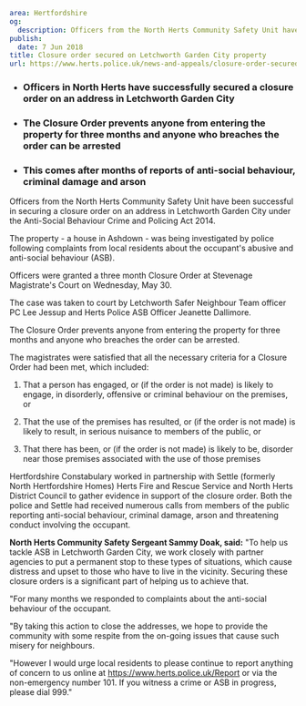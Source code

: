 ```yaml
area: Hertfordshire
og:
  description: Officers from the North Herts Community Safety Unit have been successful in securing a closure order on an address in Letchworth Garden City under the Anti-Social Behaviour Crime and Policing Act 2014.
publish:
  date: 7 Jun 2018
title: Closure order secured on Letchworth Garden City property
url: https://www.herts.police.uk/news-and-appeals/closure-order-secured-on-letchworth-garden-city-property
```

* ### Officers in North Herts have successfully secured a closure order on an address in Letchworth Garden City

 * ### The Closure Order prevents anyone from entering the property for three months and anyone who breaches the order can be arrested

 * ### This comes after months of reports of anti-social behaviour, criminal damage and arson

Officers from the North Herts Community Safety Unit have been successful in securing a closure order on an address in Letchworth Garden City under the Anti-Social Behaviour Crime and Policing Act 2014.

The property - a house in Ashdown - was being investigated by police following complaints from local residents about the occupant's abusive and anti-social behaviour (ASB).

Officers were granted a three month Closure Order at Stevenage Magistrate's Court on Wednesday, May 30.

The case was taken to court by Letchworth Safer Neighbour Team officer PC Lee Jessup and Herts Police ASB Officer Jeanette Dallimore.

The Closure Order prevents anyone from entering the property for three months and anyone who breaches the order can be arrested.

The magistrates were satisfied that all the necessary criteria for a Closure Order had been met, which included:

1) That a person has engaged, or (if the order is not made) is likely to engage, in disorderly, offensive or criminal behaviour on the premises, or

2) That the use of the premises has resulted, or (if the order is not made) is likely to result, in serious nuisance to members of the public, or

3) That there has been, or (if the order is not made) is likely to be, disorder near those premises associated with the use of those premises

Hertfordshire Constabulary worked in partnership with Settle (formerly North Hertfordshire Homes) Herts Fire and Rescue Service and North Herts District Council to gather evidence in support of the closure order. Both the police and Settle had received numerous calls from members of the public reporting anti-social behaviour, criminal damage, arson and threatening conduct involving the occupant.

**North Herts Community Safety Sergeant Sammy Doak, said:** "To help us tackle ASB in Letchworth Garden City, we work closely with partner agencies to put a permanent stop to these types of situations, which cause distress and upset to those who have to live in the vicinity. Securing these closure orders is a significant part of helping us to achieve that.

"For many months we responded to complaints about the anti-social behaviour of the occupant.

"By taking this action to close the addresses, we hope to provide the community with some respite from the on-going issues that cause such misery for neighbours.

"However I would urge local residents to please continue to report anything of concern to us online at https://www.herts.police.uk/Report or via the non-emergency number 101. If you witness a crime or ASB in progress, please dial 999."

